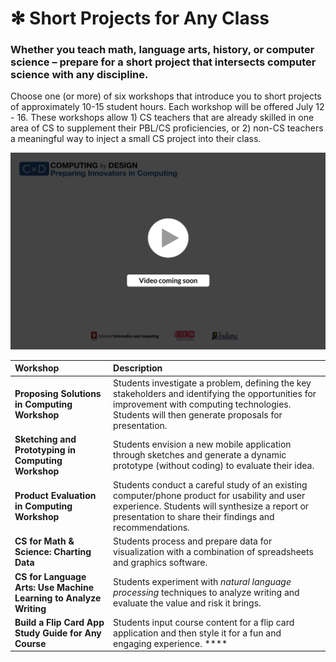 # ✻ Short Projects for Any Class

### Whether you teach math, language arts, history, or computer science – prepare for a short project that intersects computer science with any discipline.

Choose one \(or more\) of six workshops that introduce you to short projects of approximately 10-15 student hours. Each workshop will be offered July 12 - 16. These workshops allow 1\) CS teachers that are already skilled in one area of CS to supplement their PBL/CS proficiencies, or 2\) non-CS teachers a meaningful way to inject a small CS project into their class.

![](../.gitbook/assets/vidcoming.png)

| Workshop | Description |
| :--- | :--- |
| **Proposing Solutions in Computing Workshop** | Students investigate a problem, defining the key stakeholders and identifying the opportunities for improvement with computing technologies. Students will then generate proposals for presentation. |
| **Sketching and Prototyping in Computing Workshop** | Students envision a new mobile application through sketches and generate a dynamic prototype \(without coding\) to evaluate their idea. |
| **Product Evaluation in Computing Workshop** | Students conduct a careful study of an existing computer/phone product for usability and user experience. Students will synthesize a report or presentation to share their findings and recommendations. |
| **CS for Math & Science: Charting Data** | Students process and prepare data for visualization with a combination of spreadsheets and graphics software. |
| **CS for Language Arts: Use Machine Learning to Analyze Writing** | Students experiment with _natural language processing_ techniques to analyze writing and evaluate the value and risk it brings. |
| **Build a Flip Card App Study Guide for Any Course** | Students input course content for a flip card application and then style it for a fun and engaging experience. **** |



